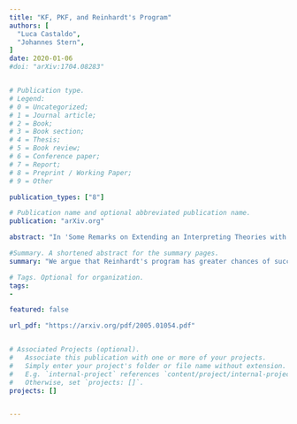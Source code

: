 ```yaml
---
title: "KF, PKF, and Reinhardt's Program"
authors: [
  "Luca Castaldo",
  "Johannes Stern",
]
date: 2020-01-06
#doi: "arXiv:1704.08283"


# Publication type.
# Legend:
# 0 = Uncategorized;
# 1 = Journal article;
# 2 = Book;
# 3 = Book section;
# 4 = Thesis;
# 5 = Book review;
# 6 = Conference paper;
# 7 = Report;
# 8 = Preprint / Working Paper;
# 9 = Other

publication_types: ["8"]

# Publication name and optional abbreviated publication name.
publication: "arXiv.org"

abstract: "In 'Some Remarks on Extending an Interpreting Theories with a Partial Truth Predicate' Reinhardt (1986) famously proposed an instrumentalist interpretation of the truth theory Kripke-Feferman (KF) in analogy to Hilbert’s program. Reinhardt suggested to view KF as a tool for generating 'the significant part of KF', that is, as a tool for deriving sentences of the form Tφ. The constitutive question of Reinhardt’s program was whether it was possible 'to justify the use of nonsignificant sentences entirely within the framework of significant sentences'? This question was answered negatively by Halbach and Horsten (2006) but we argue that under a more careful interpretation the question may receive a positive answer. To this end, we propose to shift attention from KF-provably true sentences to KF-provably true inferences, that is, we shall identify the significant part of KF with the set of pairs ⟨Γ, ∆⟩, such that KF proves that if all members of Γ are true, at least one member of ∆ is true. In way of addressing Reinhardt’s question we show that the provably true inferences of KF coincide with the provable sequents of the theory Partial Kripke Feferman (PKF)."

#Summary. A shortened abstract for the summary pages.
summary: "We argue that Reinhardt's program has greater chances of success than suggested in the relevant literature."

# Tags. Optional for organization.
tags:
-

featured: false

url_pdf: "https://arxiv.org/pdf/2005.01054.pdf"


# Associated Projects (optional).
#   Associate this publication with one or more of your projects.
#   Simply enter your project's folder or file name without extension.
#   E.g. `internal-project` references `content/project/internal-project/index.md`.
#   Otherwise, set `projects: []`.
projects: []


---
```

